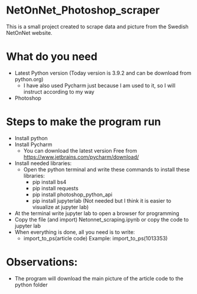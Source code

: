 # NetOnNet_Photoshop_scraper
This is a small project created to scrape data and picture from the Swedish NetOnNet website.

# What do you need
- Latest Python version (Today version is 3.9.2 and can be download from python.org)
  - I have also used Pycharm just because I am used to it, so I will instruct according to my way
- Photoshop

# Steps to make the program run
- Install python
- Install Pycharm
  - You can download the latest version Free from https://www.jetbrains.com/pycharm/download/
- Install needed libraries:
  - Open the python terminal and write these commands to install these libraries:
    - pip install bs4
    - pip install requests
    - pip install photoshop_python_api
    - pip install jupyterlab (Not needed but I think it is easier to visualize at jupyter lab)
- At the terminal write jupyter lab to open a browser for programming
- Copy the file (and import) Netonnet_scraping.ipynb or copy the code to jupyter lab
- When everything is done, all you need is to write:
  - import_to_ps(article code)
    Example: import_to_ps(1013353)
    
# Observations:
- The program will download the main picture of the article code to the python folder
